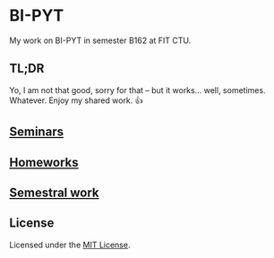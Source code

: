 # BI-PYT

My work on BI-PYT in semester B162 at FIT CTU.

## TL;DR

Yo, I am not that good, sorry for that – but it works… well, sometimes. Whatever. Enjoy my shared work. :thumbsup:

## [Seminars](seminars)

## [Homeworks](homeworks)

## [Semestral work](semestral-work)

## License

Licensed under the [MIT License](LICENSE).
